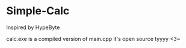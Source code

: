 # Simple-Calc

Inspired by HypeByte

calc.exe is a compiled version of main.cpp
it's open source tyyyy <3~
